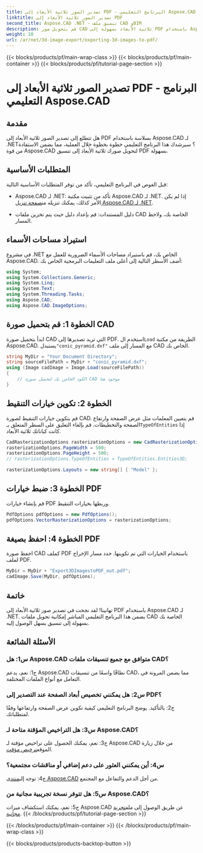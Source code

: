 ```yaml
---
title: تصدير الصور ثلاثية الأبعاد إلى PDF - البرنامج التعليمي Aspose.CAD
linktitle: تصدير الصور ثلاثية الأبعاد إلى PDF
second_title: Aspose.CAD .NET - تنسيق ملف CAD وBIM
description: قم بتحويل صور CAD ثلاثية الأبعاد بسهولة إلى PDF باستخدام Aspose.CAD لـ .NET. اتبع برنامجنا التعليمي خطوة بخطوة لتصدير ملفات PDF بسلاسة.
weight: 10
url: /ar/net/3d-image-export/exporting-3d-images-to-pdf/
---
```


{{< blocks/products/pf/main-wrap-class >}}
{{< blocks/products/pf/main-container >}}
{{< blocks/products/pf/tutorial-page-section >}}

# تصدير الصور ثلاثية الأبعاد إلى PDF - البرنامج التعليمي Aspose.CAD

## مقدمة

هل تتطلع إلى تصدير الصور ثلاثية الأبعاد إلى PDF بسلاسة باستخدام Aspose.CAD لـ .NET؟ سيرشدك هذا البرنامج التعليمي خطوة بخطوة خلال العملية، مما يضمن الاستفادة من قوة Aspose.CAD لتحويل صورك ثلاثية الأبعاد إلى تنسيق PDF بسهولة.

## المتطلبات الأساسية

قبل الغوص في البرنامج التعليمي، تأكد من توفر المتطلبات الأساسية التالية:

-  Aspose.CAD لـ .NET: تأكد من تثبيت مكتبة Aspose.CAD لـ .NET. إذا لم يكن الأمر كذلك، يمكنك تنزيله من[صفحة تنزيل Aspose.CAD لـ .NET](https://releases.aspose.com/cad/net/).

- دليل المستندات: قم بإعداد دليل حيث يتم تخزين ملفات CAD الخاصة بك، ولاحظ المسار.

## استيراد مساحات الأسماء

في مشروع .NET الخاص بك، قم باستيراد مساحات الأسماء الضرورية للعمل مع Aspose.CAD. أضف الأسطر التالية إلى أعلى ملف التعليمات البرمجية الخاص بك:

```csharp
using System;
using System.Collections.Generic;
using System.Linq;
using System.Text;
using System.Threading.Tasks;
using Aspose.CAD;
using Aspose.CAD.ImageOptions;
```

## الخطوة 1: قم بتحميل صورة CAD

 ابدأ بتحميل صورة CAD التي تريد تصديرها إلى PDF. استخدم ال`Load` الطريقة من مكتبة Aspose.CAD. يستبدل`"conic_pyramid.dxf"` مع المسار إلى ملف CAD الخاص بك.

```csharp
string MyDir = "Your Document Directory";
string sourceFilePath = MyDir + "conic_pyramid.dxf";
using (Image cadImage = Image.Load(sourceFilePath))
{
    // الكود الخاص بك لتحميل صورة CAD موجود هنا
}
```

## الخطوة 2: تكوين خيارات التنقيط

 قم بتكوين خيارات التنقيط لصورة CAD. قم بتعيين المعلمات مثل عرض الصفحة وارتفاع الصفحة والتخطيطات. قم بإلغاء التعليق على السطر المتعلق بـ`TypeOfEntities` إذا كانت كياناتك ثلاثية الأبعاد.

```csharp
CadRasterizationOptions rasterizationOptions = new CadRasterizationOptions();
rasterizationOptions.PageWidth = 500;
rasterizationOptions.PageHeight = 500;
// rasterizationOptions.TypeOfEntities = TypeOfEntities.Entities3D;

rasterizationOptions.Layouts = new string[] { "Model" };
```

## الخطوة 3: ضبط خيارات PDF

قم بإنشاء خيارات PDF وربطها بخيارات التنقيط.

```csharp
PdfOptions pdfOptions = new PdfOptions();
pdfOptions.VectorRasterizationOptions = rasterizationOptions;
```

## الخطوة 4: احفظ بصيغة PDF

احفظ صورة CAD كملف PDF باستخدام الخيارات التي تم تكوينها. حدد مسار الإخراج لملف PDF.

```csharp
MyDir = MyDir + "Export3DImagestoPDF_out.pdf";
cadImage.Save(MyDir, pdfOptions);
```

## خاتمة

تهانينا! لقد نجحت في تصدير صور ثلاثية الأبعاد إلى PDF باستخدام Aspose.CAD لـ .NET. يضمن هذا البرنامج التعليمي المباشر إمكانية تحويل ملفات CAD الخاصة بك بسهولة إلى تنسيق يسهل الوصول إليه.

## الأسئلة الشائعة

### س1: هل Aspose.CAD متوافق مع جميع تنسيقات ملفات CAD؟

ج1: نعم، يدعم Aspose.CAD نطاقًا واسعًا من تنسيقات CAD، مما يضمن المرونة في التعامل مع أنواع الملفات المختلفة.

### س2: هل يمكنني تخصيص أبعاد الصفحة عند التصدير إلى PDF؟

ج2: بالتأكيد. يوضح البرنامج التعليمي كيفية تكوين عرض الصفحة وارتفاعها وفقًا لمتطلباتك.

### س3: هل التراخيص المؤقتة متاحة لـ Aspose.CAD؟

 ج3: نعم، يمكنك الحصول على تراخيص مؤقتة لـ Aspose.CAD من خلال زيارة الموقع[ترخيص مؤقت](https://purchase.aspose.com/temporary-license/).

### س4: أين يمكنني العثور على دعم إضافي أو مناقشات مجتمعية؟

 ج4: توجه إلى[منتدى Aspose.CAD](https://forum.aspose.com/c/cad/19) من أجل الدعم والتفاعل مع المجتمع.

### س5: هل تتوفر نسخة تجريبية مجانية من Aspose.CAD؟

 ج5: نعم، يمكنك استكشاف ميزات Aspose.CAD عن طريق الوصول إلى ملف[تجربة مجانية](https://releases.aspose.com/).
{{< /blocks/products/pf/tutorial-page-section >}}

{{< /blocks/products/pf/main-container >}}
{{< /blocks/products/pf/main-wrap-class >}}

{{< blocks/products/products-backtop-button >}}
